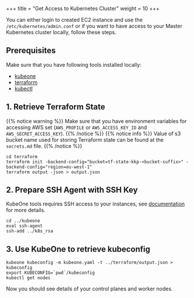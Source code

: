 +++
title = "Get Access to Kubernetes Cluster"
weight = 10
+++

You can either login to created EC2 instance and use the `/etc/kubernetes/admin.conf` or if you want to
have access to your Master Kubernetes cluster locally, follow these steps.

## Prerequisites
Make sure that you have following tools installed locally:
 * [kubeone](https://docs.kubermatic.com/kubeone/master/guides/getting_kubeone/)
 * [terraform](https://learn.hashicorp.com/tutorials/terraform/install-cli)
 * [kubectl](https://kubernetes.io/docs/tasks/tools/#kubectl)

## 1. Retrieve Terraform State
{{% notice warning %}}
Make sure that you have environment variables for accessing AWS set (`AWS_PROFILE` or
`AWS_ACCESS_KEY_ID` and `AWS_SECRET_ACCESS_KEY`).
{{% /notice %}}
{{% notice info %}}
Value of s3 bucket name used for storing Terraform state can be found at the `secrets.md` file.
{{% /notice %}}
```shell
cd terraform
terraform init -backend-config="bucket=tf-state-kkp-<bucket-suffix>" -backend-config="region=eu-west-1"
terraform output -json > output.json
```

## 2. Prepare SSH Agent with SSH Key
KubeOne tools requires SSH access to your instances, see [documentation](https://docs.kubermatic.com/kubeone/master/guides/ssh/) for more details.
```shell
cd ../kubeone
eval ssh-agent
ssh-add ../k8s_rsa
```

## 3. Use KubeOne to retrieve kubeconfig
```shell
kubeone kubeconfig -m kubeone.yaml -t ../terraform/output.json > kubeconfig
export KUBECONFIG=`pwd`/kubeconfig
kubectl get nodes
```
Now you should see details of your control planes and worker nodes.